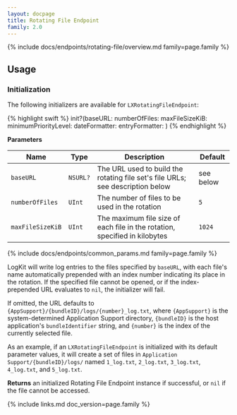 ```yaml
---
layout: docpage
title: Rotating File Endpoint
family: 2.0
---
```


{% include docs/endpoints/rotating-file/overview.md family=page.family %}

## Usage

### Initialization

The following initializers are available for `LXRotatingFileEndpoint`:

{% highlight swift %}
init?(baseURL: numberOfFiles: maxFileSizeKiB: minimumPriorityLevel: dateFormatter: entryFormatter: )
{% endhighlight %}

**Parameters**

Name                   | Type               | Description | Default
---------------------- | ------------------ | ----------- | --------
`baseURL`              | `NSURL?`           | The URL used to build the rotating file set's file URLs; see description below | see below
`numberOfFiles`        | `UInt`             | The number of files to be used in the rotation | `5`
`maxFileSizeKiB`       | `UInt`             | The maximum file size of each file in the rotation, specified in kilobytes | `1024`
{% include docs/endpoints/common_params.md family=page.family %}

LogKit will write log entries to the files specified by `baseURL`, with each file's name automatically prepended with an index number indicating its place in the rotation. If the specified file cannot be opened, or if the index-prepended URL evaluates to `nil`, the initializer will fail.

If omitted, the URL defaults to `{AppSupport}/{bundleID}/logs/{number}_log.txt`, where `{AppSupport}` is the system-determined Application Support directory, `{bundleID}` is the host application's `bundleIdentifier` string, and `{number}` is the index of the currently selected file.

As an example, if an `LXRotatingFileEndpoint` is initialized with its default parameter values, it will create a set of files in `Application Support/{bundleID}/logs/` named `1_log.txt`, `2_log.txt`, `3_log.txt`, `4_log.txt`, and `5_log.txt`.

**Returns** an initialized Rotating File Endpoint instance if successful, or `nil` if the file cannot be accessed.


{% include links.md doc_version=page.family %}
